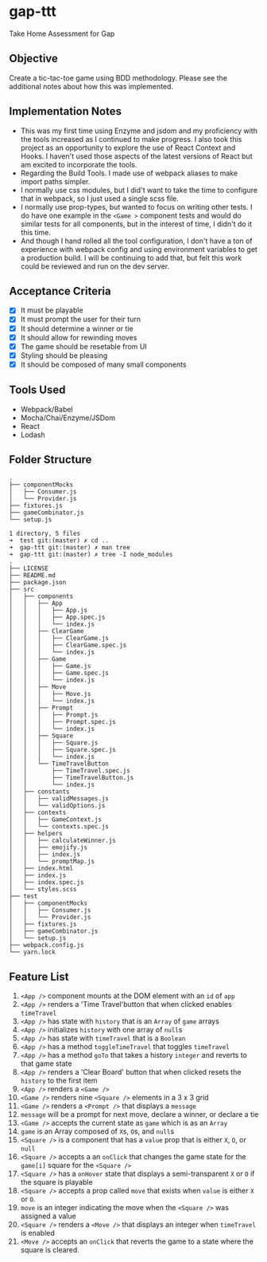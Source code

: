 # gap-ttt
Take Home Assessment for Gap

## Objective

Create a tic-tac-toe game using BDD methodology.  Please see the additional notes about how this was implemented.

## Implementation Notes

 * This was my first time using Enzyme and jsdom and my proficiency with the tools increased as I continued to make progress.  I also took this project as an opportunity to explore the use of React Context and Hooks.  I haven't used those aspects of the latest versions of React but am excited to incorporate the tools.
 * Regarding the Build Tools. I made use of webpack aliases to make import paths simpler.
 * I normally use css modules, but I did't want to take the time to configure that in webpack, so I just used a single scss file.
 * I normally use prop-types, but wanted to focus on writing other tests.  I do have one example in the `<Game >` component tests and would do similar tests for all components, but in the interest of time, I didn't do it this time.
 * And though I hand rolled all the tool configuration, I don't have a ton of experience with webpack config and using environment variables to get a production build.  I will be continuing to add that, but felt this work could be reviewed and run on the dev server.


## Acceptance Criteria

- [x] It must be playable
- [x] It must prompt the user for their turn
- [x] It should determine a winner or tie
- [x] It should allow for rewinding moves
- [x] The game should be resetable from UI
- [x] Styling should be pleasing
- [x] It should be composed of many small components

## Tools Used

- Webpack/Babel
- Mocha/Chai/Enzyme/JSDom
- React
- Lodash

## Folder Structure

```
.
├── componentMocks
│   ├── Consumer.js
│   └── Provider.js
├── fixtures.js
├── gameCombinator.js
└── setup.js

1 directory, 5 files
➜  test git:(master) ✗ cd .. 
➜  gap-ttt git:(master) ✗ man tree
➜  gap-ttt git:(master) ✗ tree -I node_modules
.
├── LICENSE
├── README.md
├── package.json
├── src
│   ├── components
│   │   ├── App
│   │   │   ├── App.js
│   │   │   ├── App.spec.js
│   │   │   └── index.js
│   │   ├── ClearGame
│   │   │   ├── ClearGame.js
│   │   │   ├── ClearGame.spec.js
│   │   │   └── index.js
│   │   ├── Game
│   │   │   ├── Game.js
│   │   │   ├── Game.spec.js
│   │   │   └── index.js
│   │   ├── Move
│   │   │   ├── Move.js
│   │   │   └── index.js
│   │   ├── Prompt
│   │   │   ├── Prompt.js
│   │   │   ├── Prompt.spec.js
│   │   │   └── index.js
│   │   ├── Square
│   │   │   ├── Square.js
│   │   │   ├── Square.spec.js
│   │   │   └── index.js
│   │   └── TimeTravelButton
│   │       ├── TimeTravel.spec.js
│   │       ├── TimeTravelButton.js
│   │       └── index.js
│   ├── constants
│   │   ├── validMessages.js
│   │   └── validOptions.js
│   ├── contexts
│   │   ├── GameContext.js
│   │   └── contexts.spec.js
│   ├── helpers
│   │   ├── calculateWinner.js
│   │   ├── emojify.js
│   │   ├── index.js
│   │   └── promptMap.js
│   ├── index.html
│   ├── index.js
│   ├── index.spec.js
│   └── styles.scss
├── test
│   ├── componentMocks
│   │   ├── Consumer.js
│   │   └── Provider.js
│   ├── fixtures.js
│   ├── gameCombinator.js
│   └── setup.js
├── webpack.config.js
└── yarn.lock

```

## Feature List

1. `<App />` component mounts at the DOM element with an `id` of `app`
1. `<App />` renders a 'Time Travel'button that when clicked enables `timeTravel`
1. `<App />` has state with `history` that is an `Array` of `game` arrays
1. `<App />` initializes `history` with one array of `null`s
1. `<App />` has state with `timeTravel` that is a `Boolean`
1. `<App />` has a method `toggleTimeTravel` that toggles `timeTravel`
1. `<App />` has a method `goTo` that takes a history `integer` and reverts to that game state
1. `<App />` renders a 'Clear Board' button that when clicked resets the `history` to the first item
1. `<App />` renders a `<Game />`
1. `<Game />` renders nine `<Square />` elements in a 3 x 3 grid
1. `<Game />` renders a `<Prompt />` that displays a `message`
1. `message` will be a prompt for next move, declare a winner, or declare a tie
1. `<Game />` accepts the current state as `game` which is as an `Array`
1. `game` is an Array composed of `X`s, `O`s, and `null`s
1. `<Square />` is a component that has a `value` prop that is either `X`, `O`, or `null`
1. `<Square />` accepts a an `onClick` that changes the game state for the `game[i]` square for the `<Square />`
1. `<Square />` has a `onHover` state that displays a semi-transparent `X` or `O` if the square is playable
1. `<Square />` accepts a prop called `move` that exists when `value` is either `X` or `O`.
1. `move` is an integer indicating the move when the `<Square />` was assigned a value
1. `<Square />` renders a `<Move />` that displays an integer when `timeTravel` is enabled
1. `<Move />` accepts an `onClick` that reverts the game to a state where the square is cleared.
